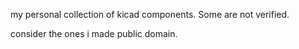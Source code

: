 my personal collection of kicad components.
Some are not verified.

consider the ones i made public domain.
